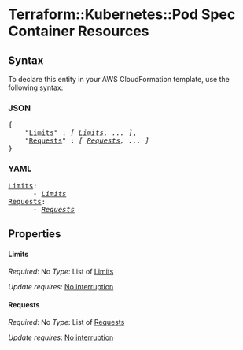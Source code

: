 # Terraform::Kubernetes::Pod Spec Container Resources

## Syntax

To declare this entity in your AWS CloudFormation template, use the following syntax:

### JSON

<pre>
{
    "<a href="#limits" title="Limits">Limits</a>" : <i>[ <a href="spec-container-resources-limits.md">Limits</a>, ... ]</i>,
    "<a href="#requests" title="Requests">Requests</a>" : <i>[ <a href="spec-container-resources-requests.md">Requests</a>, ... ]</i>
}
</pre>

### YAML

<pre>
<a href="#limits" title="Limits">Limits</a>: <i>
      - <a href="spec-container-resources-limits.md">Limits</a></i>
<a href="#requests" title="Requests">Requests</a>: <i>
      - <a href="spec-container-resources-requests.md">Requests</a></i>
</pre>

## Properties

#### Limits

_Required_: No
_Type_: List of <a href="spec-container-resources-limits.md">Limits</a>

_Update requires_: [No interruption](https://docs.aws.amazon.com/AWSCloudFormation/latest/UserGuide/using-cfn-updating-stacks-update-behaviors.html#update-no-interrupt)

#### Requests

_Required_: No
_Type_: List of <a href="spec-container-resources-requests.md">Requests</a>

_Update requires_: [No interruption](https://docs.aws.amazon.com/AWSCloudFormation/latest/UserGuide/using-cfn-updating-stacks-update-behaviors.html#update-no-interrupt)

